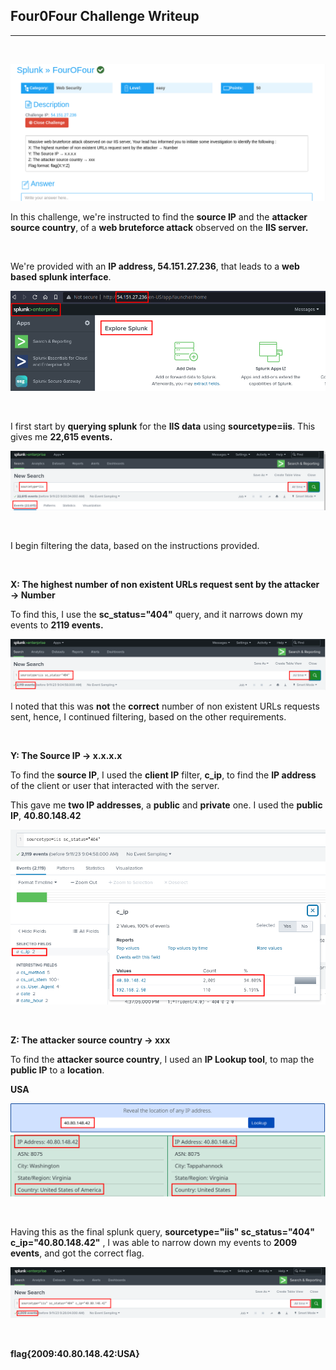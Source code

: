 ## Four0Four Challenge Writeup
---
<br>

![four](images/four.png)

In this challenge, we're instructed to find the **source IP** and the **attacker source country**, of a **web bruteforce attack** observed on the **IIS server.**

<br>

We're provided with an **IP address, 54.151.27.236**, that leads to a **web based splunk interface**.

![four](images/splunk.png)

<br>

I first start by **querying splunk** for the **IIS data** using **sourcetype=iis**. This gives me **22,615 events.**

![four](images/iis.png)

<br>

I begin filtering the data, based on the instructions provided.

<br>

**X: The highest number of non existent URLs request sent by the attacker → Number**

To find this, I use the **sc_status="404"** query, and it narrows down my events to **2119 events.**

![four](images/status.png)

I noted that this was **not** the **correct** number of non existent URLs requests sent, hence, I continued filtering, based on the other requirements.

<br>

**Y: The Source IP → x.x.x.x**

To find the **source IP**, I used the **client IP** filter, **c_ip**, to find the **IP address** of the client or user that interacted with the server.

This gave me **two IP addresses**, a **public** and **private** one. I used the **public IP**, **40.80.148.42**

![four](images/cip.png)

<br>

**Z: The attacker source country → xxx**

To find the **attacker source country**, I used an **IP Lookup tool**, to map the **public IP** to a **location**.

**USA**

![four](images/usa.png)

<br>

Having this as the final splunk query, **sourcetype="iis" sc_status="404" c_ip="40.80.148.42"** , I was able to narrow down my events to **2009 events**, and got the correct flag.

![four](images/fin.png)

<br>

**flag{2009:40.80.148.42:USA}**